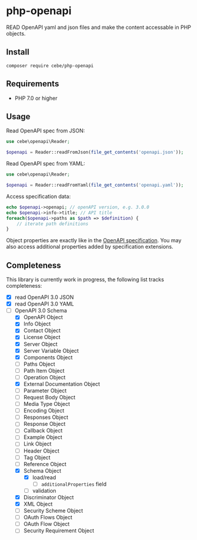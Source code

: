 # php-openapi

READ OpenAPI yaml and json files and make the content accessable in PHP objects.

## Install

    composer require cebe/php-openapi

## Requirements

- PHP 7.0 or higher

## Usage

Read OpenAPI spec from JSON:

```php
use cebe\openapi\Reader;

$openapi = Reader::readFromJson(file_get_contents('openapi.json'));
```

Read OpenAPI spec from YAML:

```php
use cebe\openapi\Reader;

$openapi = Reader::readFromYaml(file_get_contents('openapi.yaml'));
```

Access specification data:

```php
echo $openapi->openapi; // openAPI version, e.g. 3.0.0
echo $openapi->info->title; // API title
foreach($openapi->paths as $path => $definition) {
    // iterate path definitions
}
```

Object properties are exactly like in the [OpenAPI specification](https://github.com/OAI/OpenAPI-Specification/blob/master/versions/3.0.2.md#openapi-specification).
You may also access additional properties added by specification extensions.


## Completeness

This library is currently work in progress, the following list tracks completeness:

- [x] read OpenAPI 3.0 JSON
- [x] read OpenAPI 3.0 YAML
- [ ] OpenAPI 3.0 Schema
  - [x] OpenAPI Object
  - [x] Info Object
  - [x] Contact Object
  - [x] License Object
  - [x] Server Object
  - [x] Server Variable Object
  - [x] Components Object
  - [ ] Paths Object
  - [ ] Path Item Object
  - [ ] Operation Object
  - [x] External Documentation Object
  - [ ] Parameter Object
  - [ ] Request Body Object
  - [ ] Media Type Object
  - [ ] Encoding Object
  - [ ] Responses Object
  - [ ] Response Object
  - [ ] Callback Object
  - [ ] Example Object
  - [ ] Link Object
  - [ ] Header Object
  - [ ] Tag Object
  - [ ] Reference Object
  - [x] Schema Object
    - [x] load/read
       - [ ] `additionalProperties` field
    - [ ] validation
  - [x] Discriminator Object
  - [x] XML Object
  - [ ] Security Scheme Object
  - [ ] OAuth Flows Object
  - [ ] OAuth Flow Object
  - [ ] Security Requirement Object
